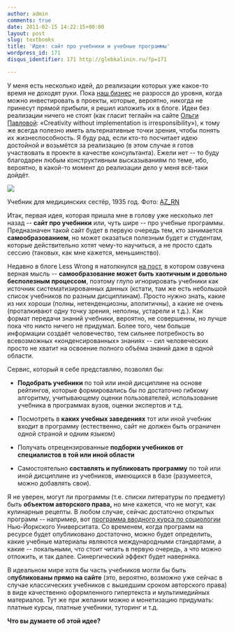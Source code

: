 ```yaml
---
author: admin
comments: true
date: 2011-02-15 14:22:15+00:00
layout: post
slug: textbooks
title: 'Идея: сайт про учебники и учебные программы'
wordpress_id: 171
disqus_identifier: 171 http://glebkalinin.ru/?p=171

---
```


У меня есть несколько идей, до реализации которых уже какое-то время не доходят руки. Пока [наш бизнес](http://raum-7.com/) не разросся до уровня, когда можно инвестировать в проекты, которые, вероятно, никогда не принесут прямой прибыли, я решил изложить их в блоге. Идеи без реализации ничего не стоят (как гласит теглайн на сайте [Ольги Павловой](http://www.op.spb.ru/): «Creativity without implementation is irresponsibility»), к тому же всегда полезно иметь альтернативные точки зрения, чтобы понять их жизнеспособность. Я буду рад, если кто-то посчитает идею достойной и возьмётся за реализацию (в этом случае я готов участвовать в проекте в качестве консультанта). Ежели нет -- то буду благодарен любым конструктивным высказываниям по теме, ибо, вероятно, в какой-то момент до реализации дело у меня всё-таки дойдёт.



![](http://glebkalinin.ru/featured/2011/02/textbook.jpg)

Учебник для медицинских сестёр, 1935 год. Фото: [AZ_RN](http://www.flickr.com/photos/mama_dove/)






Итак, первая идея, которая пришла мне в голову уже несколько лет назад -- **сайт про учебники** или, чуть шире -- про учебные программы. Предназначен такой сайт будет в первую очередь тем, кто занимается **самообразованием**, но может оказаться полезным будет и студентам, которые действительно хотят чему-то научиться, а не просто сдать сессию (таковых, как мне кажется, меньшинство). 

<!-- more -->

Недавно в блоге Less Wrong я натолкнулся [на пост](http://lesswrong.com/lw/3gu/the_best_textbooks_on_every_subject/), в котором озвучена верная мысль -- **самообразование может быть хаотичным и довольно бесполезным процессом**, поэтому глупо игнорировать учебники как источник систематизированных данных (кстати, там же есть небольшой список учебников по разным дисциплинам). Просто нужно знать, какие из них хороши (полны, нетенденциозны, аполитичны), а какие не очень (проталкивают одну точку зрения, неполны, устарели и т.д.). Как формат передачи знаний учебники, вероятно, не совершенны, но лучше пока что никто ничего не придумал. Более того, чем больше информации создаёт человечество, тем сильнее потребность во всевозможных «конденсированных» знаниях -- сил человеческих просто не хватит на освоение полного объёма знаний даже в одной области.

Сервис, который я себе представляю, позволял бы:




	
  * **Подобрать учебники** по той или иной дисциплине на основе рейтингов, которые формировались бы по достаточно гибкому алгоритму, учитывающему оценки пользователей, использование учебника в программах вузов, оценки экспертов и т.д.

	
  * Посмотреть в **каких учебных заведениях** тот или иной учебник входит в программу (естественно, сайт не должен быть ограничен одной страной и одним языком)

	
  * Получать отрецензированные **подборки учебников от специалистов в той или иной области**

	
  * Самостоятельно **составлять и публиковать программу** по той или иной дисциплине из учебников, имеющихся в базе (разумеется, можно добавлять свои).



Я не уверен, могут ли программы (т.е. списки литературы по предмету) быть **объектом авторского права,** но мне кажется, что не могут, как кулинарные рецепты. В любом случае, сейчас достаточно открытых программ -- например, вот [программа вводного курса по социологии](http://www.nyu.edu/academics/open-education/courses/intro-sociology/intro-sociology-readings.html) Нью-Йоркского Университата. Со временем, когда программ на ресурсе будет опубликовано достаточно, можно будет определить, какие учебные материалы являются международными стандартами, а какие -- локальными, что стоит читать в первую очередь, а что можно отложить, и так далее. Синергический эффект будет наверняка.

В идеальном мире хотя бы часть учебников могли бы быть о**публикованы прямо на сайте** (это, вероятно, возможно уже сейчас в случае классических учебников с вышедшим сроком авторского права) в виде качественно оформленного гипертекста и мультимедийных материалов. Тут же при желании можно и монетизацию придумать: платные курсы, платные учебники, туторинг и т.д.

**Что вы думаете об этой идее?**
